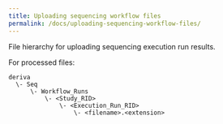 ```yaml
---
title: Uploading sequencing workflow files
permalink: /docs/uploading-sequencing-workflow-files/
---
```


File hierarchy for uploading sequencing execution run results.

For processed files:
```
deriva
  \- Seq
      \- Workflow_Runs
          \- <Study_RID>
              \- <Execution_Run_RID>
                  \- <filename>.<extension>
```              
